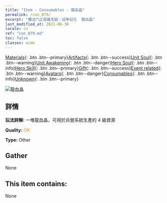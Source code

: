 ```yaml
---
title: "Item - Consumables - 龍血晶"
permalink: /con_879/
excerpt: "魔法门之英雄无敌：战争纪元  龍血晶"
last_modified_at: 2021-06-30
locale: cn
ref: "con_879.md"
toc: false
classes: wide
---
```

 [Materials](/ItemsCN/){: .btn .btn--primary}[Artifacts](/ItemsCN/Artifacts/){: .btn .btn--success}[Unit Soul](/ItemsCN/UnitSoul/){: .btn .btn--warning}[Unit Awakening](/ItemsCN/UnitAwakening/){: .btn .btn--danger}[Hero Soul](/ItemsCN/HeroSoul/){: .btn .btn--info}[Hero Skill](/ItemsCN/HeroSkill/){: .btn .btn--primary}[Gift](/ItemsCN/Gift/){: .btn .btn--success}[Event related](/ItemsCN/Events/){: .btn .btn--warning}[Avatars](/ItemsCN/Avatars/){: .btn .btn--danger}[Consumables](/ItemsCN/Consumables/){: .btn .btn--info}[Unknown](/ItemsCN/Unknown/){: .btn .btn--primary}

 ![龍血晶](/images/t/i_116.png)

## 詳情
 **玩法詳解:** 一堆龍血晶，可用於兵營系統生產的 4 級資源

 **Quality:** <span style="color: #FF8C00">OK</span>

 **Type:** Other

## Gather

  None

## This item contains:

  None

